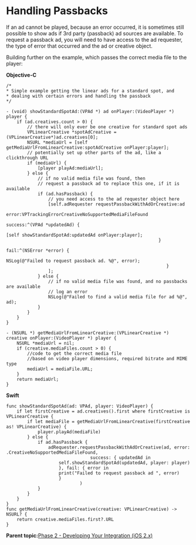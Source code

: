 # Handling Passbacks

If an ad cannot be played, because an error occurred, it is sometimes still possible to show ads if 3rd party \(passback\) ad sources are available. To request a passback ad, you will need to have access to the ad requester, the type of error that occurred and the ad or creative object.

Building further on the example, which passes the correct media file to the player:

**Objective-C**

```
/*
* Simple example getting the linear ads for a standard spot, and
* dealing with certain errors and handling the passback 
*/

- (void) showStandardSpotAd:(VPAd *) ad onPlayer:(VideoPlayer *) player {
    if (ad.creatives.count > 0) {    
        // there will only ever be one creative for standard spot ads
        VPLinearCreative *spotAdCreative = (VPLinearCreative*)ad.creatives[0];
        NSURL *mediaUrl = [self getMediaUrlFromLinearCreative:spotAdCreative onPlayer:player];
        // potentially set up other parts of the ad, like a clickthrough URL
        if (mediaUrl) {
            [player playAd:mediaUrl];
        } else {
            // if no valid media file was found, then
            // request a passback ad to replace this one, if it is available
            if (ad.hasPassback) {
                // you need access to the ad requester object here
                [self.adRequester requestPassbackWithAdOrCreative:ad
                                                            error:VPTrackingErrorCreativeNoSupportedMediaFileFound
                                                          success:^(VPAd *updatedAd) {
                                                                  [self showStandardSpotAd:updatedAd onPlayer:player];
                                                          }
                                                             fail:^(NSError *error) {
                                                                  NSLog(@"Failed to request passback ad. %@", error);
                                                             }
                ];
            } else {
                // if no valid media file was found, and no passbacks are available
                // log an error
                NSLog(@"Failed to find a valid media file for ad %@", ad);
            }
        }
    } 
}

- (NSURL *) getMediaUrlFromLinearCreative:(VPLinearCreative *) creative onPlayer:(VideoPlayer *) player {
    NSURL *mediaUrl = nil;
    if (creative.mediaFiles.count > 0) {
        //code to get the correct media file
        //based on video player dimensions, required bitrate and MIME type
        mediaUrl = mediaFile.URL;
    }
    return mediaUrl;
}
```

**Swift**

```
func showStandardSpotAd(ad: VPAd, player: VideoPlayer) {
	if let firstCreative = ad.creatives().first where firstCreative is VPLinearCreative {
		if let mediaFile = getMediaUrlFromLinearCreative(firstCreative as! VPLinearCreative) {
			player.playAd(mediaFile)
		} else {
			if ad.hasPassback {
				adRequester.requestPassbackWithAdOrCreative(ad, error: .CreativeNoSupportedMediaFileFound, 
                                success: { updatedAd in
					self.showStandardSpotAd(updatedAd, player: player)
				    }, fail: { error in
					print("Failed to request passback ad ", error)
				    }
                            )
			}
		}
	}	
}
func getMediaUrlFromLinearCreative(creative: VPLinearCreative) -> NSURL? {
	return creative.mediaFiles.first?.URL 
}
```

**Parent topic:**[Phase 2 - Developing Your Integration \(iOS 2.x\)](../../../oadtech/ad_serving/dg/ios_2_phase2.md)

